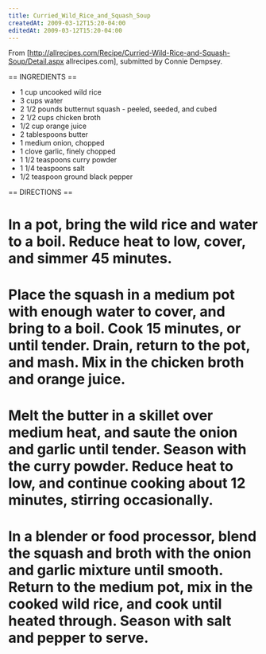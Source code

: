 ```yaml
---
title: Curried_Wild_Rice_and_Squash_Soup
createdAt: 2009-03-12T15:20-04:00
editedAt: 2009-03-12T15:20-04:00
---
```


From [http://allrecipes.com/Recipe/Curried-Wild-Rice-and-Squash-Soup/Detail.aspx allrecipes.com], submitted by Connie Dempsey.

== INGREDIENTS ==

* 1 cup uncooked wild rice
* 3 cups water
* 2 1/2 pounds butternut squash - peeled, seeded, and cubed
* 2 1/2 cups chicken broth
* 1/2 cup orange juice
* 2 tablespoons butter
* 1 medium onion, chopped
* 1 clove garlic, finely chopped
* 1 1/2 teaspoons curry powder
* 1 1/4 teaspoons salt
* 1/2 teaspoon ground black pepper

== DIRECTIONS ==

# In a pot, bring the wild rice and water to a boil. Reduce heat to low, cover, and simmer 45 minutes.
# Place the squash in a medium pot with enough water to cover, and bring to a boil. Cook 15 minutes, or until tender. Drain, return to the pot, and mash. Mix in the chicken broth and orange juice.
# Melt the butter in a skillet over medium heat, and saute the onion and garlic until tender. Season with the curry powder. Reduce heat to low, and continue cooking about 12 minutes, stirring occasionally.
# In a blender or food processor, blend the squash and broth with the onion and garlic mixture until smooth. Return to the medium pot, mix in the cooked wild rice, and cook until heated through. Season with salt and pepper to serve.

